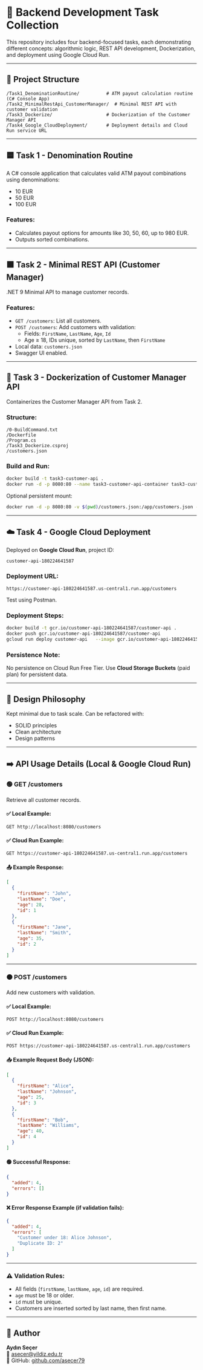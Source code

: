 # 🧩 Backend Development Task Collection

This repository includes four backend-focused tasks, each demonstrating different concepts: algorithmic logic, REST API development, Dockerization, and deployment using Google Cloud Run.

---

## 📂 Project Structure

```
/Task1_DenominationRoutine/          # ATM payout calculation routine (C# Console App)
/Task2_MinimalRestApi_CustomerManager/  # Minimal REST API with customer validation
/Task3_Dockerize/                    # Dockerization of the Customer Manager API
/Task4_Google_CloudDeployment/       # Deployment details and Cloud Run service URL
```

---

## 🟦 Task 1 - Denomination Routine

A C# console application that calculates valid ATM payout combinations using denominations:
- 10 EUR
- 50 EUR
- 100 EUR

### Features:
- Calculates payout options for amounts like 30, 50, 60, up to 980 EUR.
- Outputs sorted combinations.

---

## 🟩 Task 2 - Minimal REST API (Customer Manager)

.NET 9 Minimal API to manage customer records.

### Features:
- `GET /customers`: List all customers.
- `POST /customers`: Add customers with validation:
  - Fields: `FirstName`, `LastName`, `Age`, `Id`
  - Age ≥ 18, IDs unique, sorted by `LastName`, then `FirstName`
- Local data: `customers.json`
- Swagger UI enabled.

---

## 🐳 Task 3 - Dockerization of Customer Manager API

Containerizes the Customer Manager API from Task 2.

### Structure:
```
/0-BuildCommand.txt
/Dockerfile
/Program.cs
/Task3_Dockerize.csproj
/customers.json
```

### Build and Run:
```bash
docker build -t task3-customer-api .
docker run -d -p 8080:80 --name task3-customer-api-container task3-customer-api
```
Optional persistent mount:
```bash
docker run -d -p 8080:80 -v $(pwd)/customers.json:/app/customers.json --name task3-customer-api-container task3-customer-api
```

---

## ☁️ Task 4 - Google Cloud Deployment

Deployed on **Google Cloud Run**, project ID:

```
customer-api-180224641587
```

### Deployment URL:
```
https://customer-api-180224641587.us-central1.run.app/customers
```

Test using Postman.

### Deployment Steps:
```bash
docker build -t gcr.io/customer-api-180224641587/customer-api .
docker push gcr.io/customer-api-180224641587/customer-api
gcloud run deploy customer-api   --image gcr.io/customer-api-180224641587/customer-api   --platform managed   --region us-central1   --allow-unauthenticated
```

### Persistence Note:
No persistence on Cloud Run Free Tier. Use **Cloud Storage Buckets** (paid plan) for persistent data.

---

## 🧱 Design Philosophy

Kept minimal due to task scale. Can be refactored with:
- SOLID principles
- Clean architecture
- Design patterns



---

## ➡️ API Usage Details (Local & Google Cloud Run)

### 🟢 GET /customers
Retrieve all customer records.

#### ✅ Local Example:
```
GET http://localhost:8080/customers
```

#### ✅ Cloud Run Example:
```
GET https://customer-api-180224641587.us-central1.run.app/customers
```

#### 📤 Example Response:
```json
[
  {
    "firstName": "John",
    "lastName": "Doe",
    "age": 28,
    "id": 1
  },
  {
    "firstName": "Jane",
    "lastName": "Smith",
    "age": 35,
    "id": 2
  }
]
```

---

### 🟠 POST /customers
Add new customers with validation.

#### ✅ Local Example:
```
POST http://localhost:8080/customers
```

#### ✅ Cloud Run Example:
```
POST https://customer-api-180224641587.us-central1.run.app/customers
```

#### 📥 Example Request Body (JSON):
```json
[
  {
    "firstName": "Alice",
    "lastName": "Johnson",
    "age": 25,
    "id": 3
  },
  {
    "firstName": "Bob",
    "lastName": "Williams",
    "age": 40,
    "id": 4
  }
]
```

#### 🟢 Successful Response:
```json
{
  "added": 4,
  "errors": []
}
```

#### ❌ Error Response Example (if validation fails):
```json
{
  "added": 4,
  "errors": [
    "Customer under 18: Alice Johnson",
    "Duplicate ID: 2"
  ]
}
```

---

### ⚠️ Validation Rules:
- All fields (`firstName`, `lastName`, `age`, `id`) are required.
- `age` must be 18 or older.
- `id` must be unique.
- Customers are inserted sorted by last name, then first name.

- ---

## 👤 Author

**Aydın Seçer**  
📧 asecer@yildiz.edu.tr  
🔗 GitHub: [github.com/asecer79](https://github.com/asecer79)
